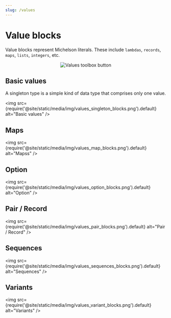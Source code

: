 ```yaml
---
slug: /values
---
```


# Value blocks

Value blocks represent Michelson literals. These include `lambdas`, `records`, `maps`, `lists`, `integers`, etc.

<center>
    <img
        src={require('@site/static/media/img/values_toolbar_button.png').default}
        alt="Values toolbox button"
    />
</center>

## Basic values

A singleton type is a simple kind of data type that comprises only one value.

<img
    src={require('@site/static/media/img/values_singleton_blocks.png').default}
    alt="Basic values"
/>

## Maps

<img
    src={require('@site/static/media/img/values_map_blocks.png').default}
    alt="Mapss"
/>

## Option

<img
    src={require('@site/static/media/img/values_option_blocks.png').default}
    alt="Option"
/>

## Pair / Record

<img
    src={require('@site/static/media/img/values_pair_blocks.png').default}
    alt="Pair / Record"
/>

## Sequences

<img
    src={require('@site/static/media/img/values_sequences_blocks.png').default}
    alt="Sequences"
/>

## Variants

<img
    src={require('@site/static/media/img/values_variant_blocks.png').default}
    alt="Variants"
/>
